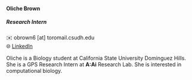 #### Oliche Brown

##### Research Intern  

✉️  obrown6 [at] toromail.csudh.edu  
🌐 [LinkedIn](https://www.linkedin.com/in/oliche-brown-a14a27338)  

Oliche is a Biology student at California State University Dominguez Hills.
She is a GPS Research Intern at **A:Ai** Research Lab.
She is interested in computational biology. 




